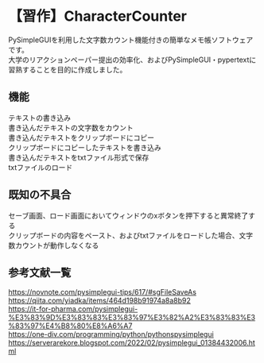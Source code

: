 # 【習作】CharacterCounter
PySimpleGUIを利用した文字数カウント機能付きの簡単なメモ帳ソフトウェアです。  
大学のリアクションペーパー提出の効率化、およびPySimpleGUI・pypertextに習熟することを目的に作成しました。
## 機能
テキストの書き込み  
書き込んだテキストの文字数をカウント  
書き込んだテキストをクリップボードにコピー  
クリップボードにコピーしたテキストを書き込み  
書き込んだテキストをtxtファイル形式で保存  
txtファイルのロード  
## 既知の不具合
セーブ画面、ロード画面においてウィンドウのxボタンを押下すると異常終了する  
クリップボードの内容をペースト、およびtxtファイルをロードした場合、文字数カウントが動作しなくなる
## 参考文献一覧
https://novnote.com/pysimplegui-tips/617/#sgFileSaveAs  
https://qiita.com/yiadka/items/464d198b91974a8a8b92  
https://it-for-pharma.com/pysimplegui-%E3%83%9D%E3%83%83%E3%83%97%E3%82%A2%E3%83%83%E3%83%97%E4%B8%80%E8%A6%A7  
https://one-div.com/programming/python/pythonspysimplegui  
https://serverarekore.blogspot.com/2022/02/pysimplegui_01384432006.html
